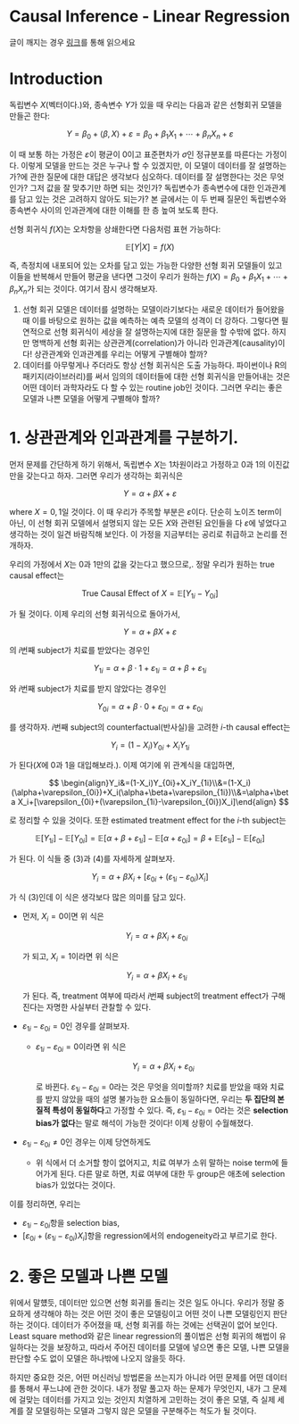 # Causal Inference - Linear Regression

글이 깨지는 경우 [링크](https://www.notion.so/Causal-Inference-Linear-Regression-87b0aa06766944eeb683232b9e1225d1?pvs=21)를 통해 읽으세요

# Introduction

독립변수 $X$(벡터이다.)와, 종속변수 $Y$가 있을 때 우리는 다음과 같은 선형회귀 모델을 만들곤 한다:

$$
Y=\beta_0+\langle\beta,X\rangle+\varepsilon=\beta_0+\beta_1X_1+\cdots+\beta_nX_n+\varepsilon
$$

이 때 보통 하는 가정은 $\varepsilon$이 평균이 0이고 표준편차가 $\sigma$인 정규분포를 따른다는 가정이다. 이렇게 모델을 만드는 것은 누구나 할 수 있겠지만, 이 모델이 데이터를 잘 설명하는가?에 관한 질문에 대한 대답은 생각보다 심오하다. 데이터를 잘 설명한다는 것은 무엇인가? 그저 값을 잘 맞추기만 하면 되는 것인가? 독립변수가 종속변수에 대한 인과관계를 담고 있는 것은 고려하지 않아도 되는가? 본 글에서는 이 두 번째 질문인 독립변수와 종속변수 사이의 인과관계에 대한 이해를 한 층 높여 보도록 한다.

선형 회귀식 $f(X)$는 오차항을 상쇄한다면 다음처럼 표현 가능하다:

$$
\mathbb{E}[Y|X]=f(X)
$$

즉, 측정치에 내포되어 있는 오차를 담고 있는 가능한 다양한 선형 회귀 모델들이 있고 이들을 반복해서 만들어 평균을 낸다면 그것이 우리가 원하는 $f(X)=\beta_0+\beta_1X_1+\cdots+\beta_nX_n$가 되는 것이다. 여기서 잠시 생각해보자.

1. 선형 회귀 모델은 데이터를 설명하는 모델이라기보다는 새로운 데이터가 들어왔을 때 이를 바탕으로 원하는 값을 예측하는 예측 모델의 성격이 더 강하다. 그렇다면 필연적으로 선형 회귀식이 세상을 잘 설명하는지에 대한 질문을 할 수밖에 없다. 하지만 명백하게 선형 회귀는 상관관계(correlation)가 아니라 인과관계(causality)이다! 상관관계와 인과관계를 우리는 어떻게 구별해야 할까?
2. 데이터를 아무렇게나 주더라도 항상 선형 회귀식은 도출 가능하다. 파이썬이나 R의 패키지(라이브러리)를 써서 임의의 데이터들에 대한 선형 회귀식을 만들어내는 것은 어떤 데이터 과학자라도 다 할 수 있는 routine job인 것이다. 그러면 우리는 좋은 모델과 나쁜 모델을 어떻게 구별해야 할까?

# 1. 상관관계와 인과관계를 구분하기.

먼저 문제를 간단하게 하기 위해서, 독립변수 $X$는 1차원이라고 가정하고 $0$과 $1$의 이진값만을 갖는다고 하자. 그러면 우리가 생각하는 회귀식은 

$$
Y=\alpha+\beta X+\varepsilon
$$

where $X=0,1$일 것이다. 이 때 우리가 주목할 부분은 $\varepsilon$이다. 단순히 노이즈 term이 아닌, 이 선형 회귀 모델에서 설명되지 않는 모든 $X$와 관련된 요인들을 다 $\varepsilon$에 넣었다고 생각하는 것이 일견 바람직해 보인다. 이 가정을 지금부터는 공리로 취급하고 논리를 전개하자.

우리의 가정에서 $X$는 0과 1만의 값을 갖는다고 했으므로,. 정말 우리가 원하는 true causal effect는

$$
\text{True Causal Effect of }X=\mathbb{E}[Y_{1i}-Y_{0i}]
$$

가 될 것이다. 이제 우리의 선형 회귀식으로 돌아가서, 

$$
Y=\alpha+\beta X+\varepsilon
$$

의 $i$번째 subject가 치료를 받았다는 경우인

$$
Y_{1i}=\alpha+\beta\cdot1+\varepsilon_{1i}=\alpha+\beta+\varepsilon_{1i}
$$

와 $i$번째 subject가 치료를 받지 않았다는 경우인

$$
Y_{0i}=\alpha+\beta\cdot0+\varepsilon_{0i}=\alpha+\varepsilon_{0i}
$$

를 생각하자. $i$번째 subject의 counterfactual(반사실)을 고려한 $i$-th causal effect는

$$
Y_i=(1-X_i)Y_{0i}+X_iY_{1i}
$$

가 된다($X$에 0과 1을 대입해보라.). 이제 여기에 위 관계식을 대입하면,

$$
\begin{align}Y_i&=(1-X_i)Y_{0i}+X_iY_{1i}\\&=(1-X_i)(\alpha+\varepsilon_{0i})+X_i(\alpha+\beta+\varepsilon_{1i})\\&=\alpha+\beta X_i+[\varepsilon_{0i}+(\varepsilon_{1i}-\varepsilon_{0i})X_i]\end{align}
$$

로 정리할 수 있을 것이다. 또한 estimated treatment effect for the $i$-th subject는

$$
\begin{equation}\mathbb{E}[Y_{1i}]-\mathbb{E}[Y_{0i}]=\mathbb{E}[\alpha+\beta+\varepsilon_{1i}]-\mathbb{E}[\alpha+\varepsilon_{0i}]=\beta+\mathbb{E}[\varepsilon_{1i}]-\mathbb{E}[\varepsilon_{0i}]\end{equation}
$$

가 된다. 이 식들 중 $(3)$과 $(4)$를 자세하게 살펴보자.

$$
Y_i=\alpha+\beta X_i+[\varepsilon_{0i}+(\varepsilon_{1i}-\varepsilon_{0i})X_i]
$$

가 식 $(3)$인데 이 식은 생각보다 많은 의미를 담고 있다. 

- 먼저, $X_i=0$이면 위 식은
    
    $$
    Y_i=\alpha+\beta X_i+\varepsilon_{0i}
    $$
    
    가 되고, $X_i=1$이라면 위 식은
    
    $$
    Y_i=\alpha+\beta X_i+\varepsilon_{1i}
    $$
    
    가 된다. 즉, treatment 여부에 따라서 $i$번째 subject의 treatment effect가 구해진다는 자명한 사실부터 관찰할 수 있다.
    
- $\varepsilon_{1i}-\varepsilon_{0i}=0$인 경우를 살펴보자.
    - $\varepsilon_{1i}-\varepsilon_{0i}=0$이라면 위 식은
        
        $$
        Y_i=\alpha+\beta X_i+\varepsilon_{0i}
        $$
        
        로 바뀐다. $\varepsilon_{1i}-\varepsilon_{0i}=0$라는 것은 무엇을 의미할까? 치료를 받았을 때와 치료를 받지 않았을 때의 설명 불가능한 요소들이 동일하다면, 우리는 **두 집단의 본질적 특성이 동일하다**고 가정할 수 있다. 즉,  $\varepsilon_{1i}-\varepsilon_{0i}=0$라는 것은 **selection bias가 없다**는 말로 해석이 가능한 것이다! 이제 상황이 수월해졌다.
        
- $\varepsilon_{1i}-\varepsilon_{0i}\neq0$인 경우는 이제 당연하게도
    - 위 식에서 더 소거할 항이 없어지고, 치료 여부가 소위 말하는 noise term에 들어가게 된다. 다른 말로 하면, 치료 여부에 대한 두 group은 애초에 selection bias가 있었다는 것이다.

이를 정리하면, 우리는

- $\varepsilon_{1i}-\varepsilon_{0i}$항을 selection bias,
- $[\varepsilon_{0i}+(\varepsilon_{1i}-\varepsilon_{0i})X_i]$항을 regression에서의 endogeneity라고 부르기로 한다.

# 2. 좋은 모델과 나쁜 모델

위에서 말헀듯, 데이터만 있으면 선형 회귀를 돌리는 것은 일도 아니다. 우리가 정말 중요하게 생각해야 하는 것은 어떤 것이 좋은 모델링이고 어떤 것이 나쁜 모델링인지 판단하는 것이다. 데이터가 주어졌을 때, 선형 회귀를 하는 것에는 선택권이 없어 보인다. Least square method와 같은 linear regression의 풀이법은 선형 회귀의 해법이 유일하다는 것을 보장하고, 따라서 주어진 데이터를 모델에 넣으면 좋은 모델, 나쁜 모델을 판단할 수도 없이 모델은 하나밖에 나오지 않을듯 하다.

하지만 중요한 것은, 어떤 머신러닝 방법론을 쓰는지가 아니라 어떤 문제를 어떤 데이터를 통해서 푸느냐에 관한 것이다. 내가 정말 풀고자 하는 문제가 무엇인지, 내가 그 문제에 걸맞는 데이터를 가지고 있는 것인지 치열하게 고민하는 것이 좋은 모델, 즉 실제 세계를 잘 모델링하는 모델과 그렇지 않은 모델을 구분해주는 척도가 될 것이다.